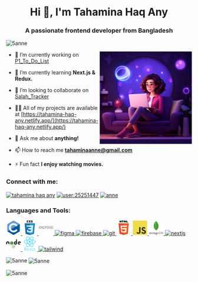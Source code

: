 <h1 align="center">Hi 👋, I'm Tahamina Haq Any</h1>
<h3 align="center">A passionate frontend developer from Bangladesh</h3>


<p align="left"> <img src="https://komarev.com/ghpvc/?username=5anne&label=Profile%20views&color=0e75b6&style=flat" alt="5anne" /> </p>
<img align="right" alt="coding" width="250px" height="250px" src="https://github.com/5anne/5anne/blob/main/Focused.jpg" />


- 🔭 I’m currently working on [P1_To_Do_List](https://github.com/5anne/P1_To_Do_List)

- 🌱 I’m currently learning **Next.js & Redux.**

- 👯 I’m looking to collaborate on [Salah_Tracker](https://github.com/5anne/Salah_Tracker)

- 👨‍💻 All of my projects are available at [https://tahamina-haq-any.netlify.app/](https://tahamina-haq-any.netlify.app/)

- 💬 Ask me about **anything!**

- 📫 How to reach me **tahaminaanne@gmail.com**

- ⚡ Fun fact **I enjoy watching movies.**

<h3 align="left">Connect with me:</h3>
<p align="left">
<a href="https://linkedin.com/in/tahamina haq any" target="blank"><img align="center" src="https://raw.githubusercontent.com/rahuldkjain/github-profile-readme-generator/master/src/images/icons/Social/linked-in-alt.svg" alt="tahamina haq any" height="30" width="40" /></a>
<a href="https://stackoverflow.com/users/user:25251447" target="blank"><img align="center" src="https://raw.githubusercontent.com/rahuldkjain/github-profile-readme-generator/master/src/images/icons/Social/stack-overflow.svg" alt="user:25251447" height="30" width="40" /></a>
<a href="https://fb.com/anne" target="blank"><img align="center" src="https://raw.githubusercontent.com/rahuldkjain/github-profile-readme-generator/master/src/images/icons/Social/facebook.svg" alt="anne" height="30" width="40" /></a>
</p>

<h3 align="left">Languages and Tools:</h3>
<p align="left"> <a href="https://www.cprogramming.com/" target="_blank" rel="noreferrer"> <img src="https://raw.githubusercontent.com/devicons/devicon/master/icons/c/c-original.svg" alt="c" width="40" height="40"/> </a> <a href="https://www.w3schools.com/css/" target="_blank" rel="noreferrer"> <img src="https://raw.githubusercontent.com/devicons/devicon/master/icons/css3/css3-original-wordmark.svg" alt="css3" width="40" height="40"/> </a> <a href="https://expressjs.com" target="_blank" rel="noreferrer"> <img src="https://raw.githubusercontent.com/devicons/devicon/master/icons/express/express-original-wordmark.svg" alt="express" width="40" height="40"/> </a> <a href="https://www.figma.com/" target="_blank" rel="noreferrer"> <img src="https://www.vectorlogo.zone/logos/figma/figma-icon.svg" alt="figma" width="40" height="40"/> </a> <a href="https://firebase.google.com/" target="_blank" rel="noreferrer"> <img src="https://www.vectorlogo.zone/logos/firebase/firebase-icon.svg" alt="firebase" width="40" height="40"/> </a> <a href="https://git-scm.com/" target="_blank" rel="noreferrer"> <img src="https://www.vectorlogo.zone/logos/git-scm/git-scm-icon.svg" alt="git" width="40" height="40"/> </a> <a href="https://www.w3.org/html/" target="_blank" rel="noreferrer"> <img src="https://raw.githubusercontent.com/devicons/devicon/master/icons/html5/html5-original-wordmark.svg" alt="html5" width="40" height="40"/> </a> <a href="https://developer.mozilla.org/en-US/docs/Web/JavaScript" target="_blank" rel="noreferrer"> <img src="https://raw.githubusercontent.com/devicons/devicon/master/icons/javascript/javascript-original.svg" alt="javascript" width="40" height="40"/> </a> <a href="https://www.mongodb.com/" target="_blank" rel="noreferrer"> <img src="https://raw.githubusercontent.com/devicons/devicon/master/icons/mongodb/mongodb-original-wordmark.svg" alt="mongodb" width="40" height="40"/> </a> <a href="https://nextjs.org/" target="_blank" rel="noreferrer"> <img src="https://cdn.worldvectorlogo.com/logos/nextjs-2.svg" alt="nextjs" width="40" height="40"/> </a> <a href="https://nodejs.org" target="_blank" rel="noreferrer"> <img src="https://raw.githubusercontent.com/devicons/devicon/master/icons/nodejs/nodejs-original-wordmark.svg" alt="nodejs" width="40" height="40"/> </a> <a href="https://reactjs.org/" target="_blank" rel="noreferrer"> <img src="https://raw.githubusercontent.com/devicons/devicon/master/icons/react/react-original-wordmark.svg" alt="react" width="40" height="40"/> </a> <a href="https://tailwindcss.com/" target="_blank" rel="noreferrer"> <img src="https://www.vectorlogo.zone/logos/tailwindcss/tailwindcss-icon.svg" alt="tailwind" width="40" height="40"/> </a> </p>

<p><img align="left" src="https://github-readme-stats.vercel.app/api/top-langs?username=5anne&show_icons=true&locale=en&layout=compact" alt="5anne" /></p>

<p>&nbsp;<img align="center" src="https://github-readme-stats.vercel.app/api?username=5anne&show_icons=true&locale=en" alt="5anne" /></p>

<p><img align="center" src="https://github-readme-streak-stats.herokuapp.com/?user=5anne&" alt="5anne" /></p>

